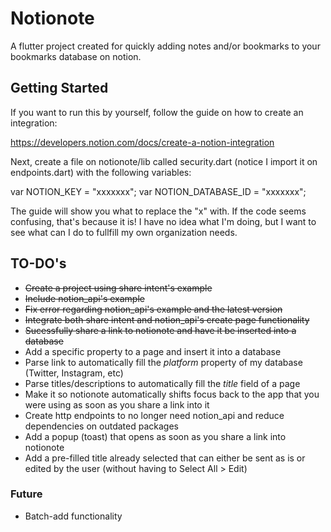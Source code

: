 # Notionote

A flutter project created for quickly adding notes and/or bookmarks to your bookmarks database on notion.

## Getting Started

If you want to run this by yourself, follow the guide on how to create an integration:

https://developers.notion.com/docs/create-a-notion-integration

Next, create a file on notionote/lib called security.dart (notice I import it on endpoints.dart) with the following variables:

var NOTION_KEY = "xxxxxxx";
var NOTION_DATABASE_ID = "xxxxxxx";

The guide will show you what to replace the "x" with. If the code seems confusing, that's because it is! I have no idea what I'm doing, but I want to see what can I do to fullfill my own organization needs.

## TO-DO's
* ~~Create a project using share intent's example~~
* ~~Include notion_api's example~~
* ~~Fix error regarding notion_api's example and the latest version~~
* ~~Integrate both share intent and notion_api's create page functionality~~
* ~~Sucessfully share a link to notionote and have it be inserted into a database~~
* Add a specific property to a page and insert it into a database
* Parse link to automatically fill the *platform* property of my database (Twitter, Instagram, etc)
* Parse titles/descriptions to automatically fill the *title* field of a page
* Make it so notionote automatically shifts focus back to the app that you were using as soon as you share a link into it
* Create http endpoints to no longer need notion_api and reduce dependencies on outdated packages
* Add a popup (toast) that opens as soon as you share a link into notionote
* Add a pre-filled title already selected that can either be sent as is or edited by the user (without having to Select All > Edit)

### Future
* Batch-add functionality